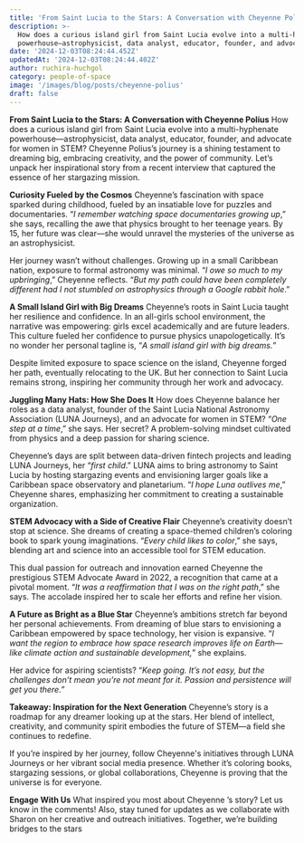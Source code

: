 ```yaml
---
title: 'From Saint Lucia to the Stars: A Conversation with Cheyenne Polius'
description: >-
  How does a curious island girl from Saint Lucia evolve into a multi-hyphenate
  powerhouse—astrophysicist, data analyst, educator, founder, and advocate for women in STEM?
date: '2024-12-03T08:24:44.452Z'
updatedAt: '2024-12-03T08:24:44.402Z'
author: ruchira-huchgol
category: people-of-space
image: '/images/blog/posts/cheyenne-polius'
draft: false
---
```


**From Saint Lucia to the Stars: A Conversation with Cheyenne Polius** How does a curious island
girl from Saint Lucia evolve into a multi-hyphenate powerhouse—astrophysicist, data analyst,
educator, founder, and advocate for women in STEM? Cheyenne Polius’s journey is a shining testament
to dreaming big, embracing creativity, and the power of community. Let’s unpack her inspirational
story from a recent interview that captured the essence of her stargazing mission.

**Curiosity Fueled by the Cosmos** Cheyenne’s fascination with space sparked during childhood,
fueled by an insatiable love for puzzles and documentaries. “_I remember watching space
documentaries growing up_,” she says, recalling the awe that physics brought to her teenage years.
By 15, her future was clear—she would unravel the mysteries of the universe as an astrophysicist.

Her journey wasn’t without challenges. Growing up in a small Caribbean nation, exposure to formal
astronomy was minimal. “_I owe so much to my upbringing_,” Cheyenne reflects. “_But my path could
have been completely different had I not stumbled on astrophysics through a Google rabbit hole_.”

**A Small Island Girl with Big Dreams** Cheyenne’s roots in Saint Lucia taught her resilience and
confidence. In an all-girls school environment, the narrative was empowering: girls excel
academically and are future leaders. This culture fueled her confidence to pursue physics
unapologetically. It’s no wonder her personal tagline is, “_A small island girl with big dreams._”

Despite limited exposure to space science on the island, Cheyenne forged her path, eventually
relocating to the UK. But her connection to Saint Lucia remains strong, inspiring her community
through her work and advocacy.

**Juggling Many Hats: How She Does It** How does Cheyenne balance her roles as a data analyst,
founder of the Saint Lucia National Astronomy Association (LUNA Journeys), and an advocate for women
in STEM? “_One step at a time_,” she says. Her secret? A problem-solving mindset cultivated from
physics and a deep passion for sharing science.

Cheyenne’s days are split between data-driven fintech projects and leading LUNA Journeys, her
“_first child_.” LUNA aims to bring astronomy to Saint Lucia by hosting stargazing events and
envisioning larger goals like a Caribbean space observatory and planetarium. “_I hope Luna outlives
me_,” Cheyenne shares, emphasizing her commitment to creating a sustainable organization.

**STEM Advocacy with a Side of Creative Flair** Cheyenne’s creativity doesn’t stop at science. She
dreams of creating a space-themed children’s coloring book to spark young imaginations. “_Every
child likes to color_,” she says, blending art and science into an accessible tool for STEM
education.

This dual passion for outreach and innovation earned Cheyenne the prestigious STEM Advocate Award in
2022, a recognition that came at a pivotal moment. “_It was a reaffirmation that I was on the right
path_,” she says. The accolade inspired her to scale her efforts and refine her vision.

**A Future as Bright as a Blue Star** Cheyenne’s ambitions stretch far beyond her personal
achievements. From dreaming of blue stars to envisioning a Caribbean empowered by space technology,
her vision is expansive. “_I want the region to embrace how space research improves life on
Earth—like climate action and sustainable development,_” she explains.

Her advice for aspiring scientists? “_Keep going. It’s not easy, but the challenges don’t mean
you’re not meant for it. Passion and persistence will get you there._”

**Takeaway: Inspiration for the Next Generation** Cheyenne’s story is a roadmap for any dreamer
looking up at the stars. Her blend of intellect, creativity, and community spirit embodies the
future of STEM—a field she continues to redefine.

If you’re inspired by her journey, follow Cheyenne's initiatives through LUNA Journeys or her
vibrant social media presence. Whether it’s coloring books, stargazing sessions, or global
collaborations, Cheyenne is proving that the universe is for everyone.

**Engage With Us** What inspired you most about Cheyenne ’s story? Let us know in the comments!
Also, stay tuned for updates as we collaborate with Sharon on her creative and outreach initiatives.
Together, we’re building bridges to the stars
